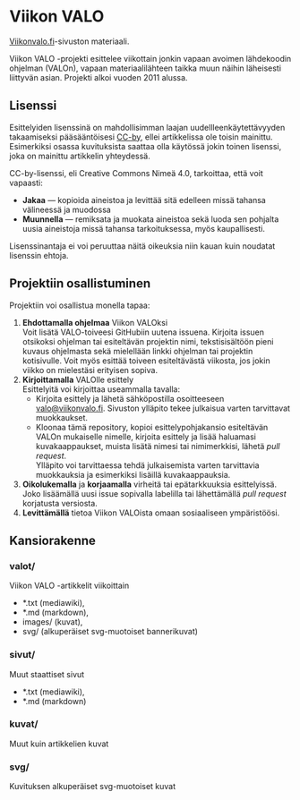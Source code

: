 Viikon VALO
===========

[Viikonvalo.fi]-sivuston materiaali.

Viikon VALO -projekti esittelee viikottain jonkin vapaan avoimen lähdekoodin ohjelman (VALOn), vapaan materiaalilähteen taikka muun näihin läheisesti liittyvän asian. Projekti alkoi vuoden 2011 alussa.

Lisenssi
--------
Esittelyiden lisenssinä on mahdollisimman laajan uudellleenkäytettävyyden takaamiseksi
pääsääntöisesi [CC-by], ellei artikkelissa ole toisin mainittu. Esimerkiksi osassa
kuvituksista saattaa olla käytössä jokin toinen lisenssi, joka on mainittu artikkelin yhteydessä.

CC-by-lisenssi, eli Creative Commons Nimeä 4.0, tarkoittaa, että voit vapaasti:
-  **Jakaa** — kopioida aineistoa ja levittää sitä edelleen missä tahansa välineessä ja
   muodossa
-  **Muunnella** — remiksata ja muokata aineistoa sekä luoda sen pohjalta uusia aineistoja
   missä tahansa tarkoituksessa, myös kaupallisesti.

Lisenssinantaja ei voi peruuttaa näitä oikeuksia niin kauan kuin noudatat lisenssin ehtoja.


Projektiin osallistuminen
-------------------------
Projektiin voi osallistua monella tapaa:

1.  **Ehdottamalla ohjelmaa** Viikon VALOksi  
    Voit lisätä VALO-toiveesi GitHubiin uutena issuena. Kirjoita issuen otsikoksi ohjelman
    tai esiteltävän projektin nimi, tekstisisältöön pieni kuvaus ohjelmasta sekä mielellään
    linkki ohjelman tai projektin kotisivulle.
    Voit myös esittää toiveen esiteltävästä viikosta, jos jokin viikko on mielestäsi erityisen sopiva.
2.  **Kirjoittamalla** VALOlle esittely  
    Esittelyitä voi kirjoittaa useammalla tavalla:
    - Kirjoita esittely ja lähetä sähköpostilla osoitteeseen <valo@viikonvalo.fi>.
      Sivuston ylläpito tekee julkaisua varten tarvittavat muokkaukset.
    - Kloonaa tämä repository, kopioi esittelypohjakansio esiteltävän VALOn mukaiselle
    nimelle, kirjoita esittely ja lisää haluamasi kuvakaappaukset, muista lisätä nimesi tai
    nimimerkkisi, lähetä *pull request*.  
    Ylläpito voi tarvittaessa tehdä julkaisemista varten tarvittavia muokkauksia ja
    esimerkiksi lisäillä kuvakaappauksia.
3.  **Oikolukemalla** ja **korjaamalla** virheitä tai epätarkkuuksia esittelyissä.  
    Joko lisäämällä uusi issue sopivalla labelilla tai lähettämällä *pull request*
    korjatusta versiosta.
4.  **Levittämällä** tietoa Viikon VALOista omaan sosiaaliseen ympäristöösi.

Kansiorakenne
-------------
### valot/

Viikon VALO -artikkelit viikoittain
- *.txt (mediawiki),
- *.md (markdown),
- images/ (kuvat),
- svg/ (alkuperäiset svg-muotoiset bannerikuvat)

### sivut/

Muut staattiset sivut
- *.txt (mediawiki),
- *.md (markdown)

### kuvat/

Muut kuin artikkelien kuvat

### svg/

Kuvituksen alkuperäiset svg-muotoiset kuvat


[Viikonvalo.fi]: http://viikonvalo.fi (Viikon VALO)
[CC-by]: https://creativecommons.org/licenses/by/4.0/deed.fi (CC-by)